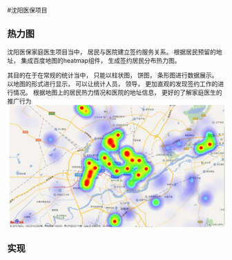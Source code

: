 #沈阳医保项目
## 热力图

沈阳医保家庭医生项目当中， 居民与医院建立签约服务关系。 根据居民预留的地址， 集成百度地图的heatmap组件， 生成签约居民分布热力图。 

其目的在于在常规的统计当中， 只能以柱状图， 饼图， 条形图进行数据展示。 以地图的形式进行显示， 可以让统计人员， 领导， 更加直观的发现签约工作的进行情况。 根据地图上的居民热力情况和医院的地址信息， 更好的了解家庭医生的推广行为
![](./hotarea.jpg)

## 实现


